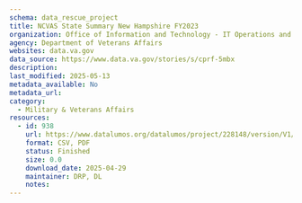 ```yaml
---
schema: data_rescue_project 
title: NCVAS State Summary New Hampshire FY2023
organization: Office of Information and Technology - IT Operations and Services (ITOPS)
agency: Department of Veterans Affairs
websites: data.va.gov
data_source: https://www.data.va.gov/stories/s/cprf-5mbx
description: 
last_modified: 2025-05-13
metadata_available: No
metadata_url: 
category:
  - Military & Veterans Affairs 
resources:
  - id: 938
    url: https://www.datalumos.org/datalumos/project/228148/version/V1/view
    format: CSV, PDF
    status: Finished
    size: 0.0
    download_date: 2025-04-29
    maintainer: DRP, DL
    notes: 
---
```

